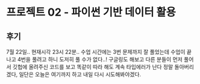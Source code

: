 # 프로젝트 02 - 파이썬 기반 데이터 활용

## 후기

 7월 22일.. 현재시각 23시 22분..
 수업 시간에는 3번 문제까지 잘 풀었는데 수업이 끝나고 4번을 풀려고 하니 도저히 풀 수가 없다..!
 구글링도 해보고 다른 분들이 먼저 풀어서 깃헙에 올려주신 코드를 보고 똑같이 따라 해도 계속 타입에러가 난다
 정말 돌아버리겠다, 일단은 오늘은 여기까지 하고 내일 다시 시도해봐야겠다.